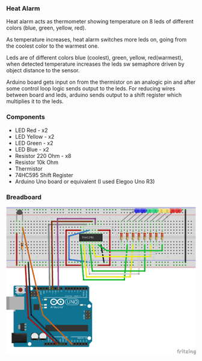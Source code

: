 ### Heat Alarm
Heat alarm acts as thermometer showing temperature on 8 leds of different colors (blue, green, yellow, red).

As temperature increases, heat alarm switches more leds on, going from the coolest color to the warmest one.

Leds are of different colors blue (coolest), green, yellow, red(warmest), when detected temperature increases the leds sw semaphore driven by object distance to the sensor.

Arduino board gets input on from the thermistor on an analogic pin and after some control loop logic sends output to the leds. For reducing wires between board and leds, arduino sends output to a shift register which multiplies it to the leds. 

### Components
- LED Red - x2
- LED Yellow - x2
- LED Green - x2
- LED Blue - x2
- Resistor 220 Ohm - x8
- Resistor 10k Ohm
- Thermistor
- 74HC595 Shift Register
- Arduino Uno board or equivalent (I used Elegoo Uno R3)

### Breadboard
![Image](./images/heatAlarm.png)
